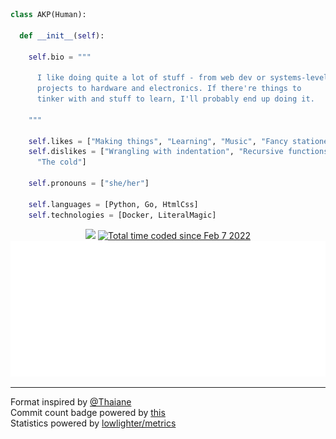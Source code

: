 ```py
class AKP(Human):

  def __init__(self):

    self.bio = """

      I like doing quite a lot of stuff - from web dev or systems-level
      projects to hardware and electronics. If there're things to
      tinker with and stuff to learn, I'll probably end up doing it.
    
    """

    self.likes = ["Making things", "Learning", "Music", "Fancy stationery"]
    self.dislikes = ["Wrangling with indentation", "Recursive functions",
      "The cold"]

    self.pronouns = ["she/her"]

    self.languages = [Python, Go, HtmlCss]
    self.technologies = [Docker, LiteralMagic]
```

<p align="center">
  <a href="https://github.com/codemicro/githubCommitInfo"><img src="https://img.shields.io/endpoint?url=https://www.tdpain.net/api/commits&style=flat-square&color=blue"></a>
  <a href="https://wakatime.com/@ce983de0-c402-415f-a010-e80df82608cf"><img src="https://wakatime.com/badge/user/ce983de0-c402-415f-a010-e80df82608cf.svg?style=flat-square" alt="Total time coded since Feb 7 2022" /></a>
  <br>
  <img src="https://raw.githubusercontent.com/codemicro/codemicro/master/github-metrics.svg">
</p>

---
<!--Banner photo by [Jack Ward](https://unsplash.com/@jackward) on [Unsplash](https://unsplash.com/s/photos/forest-mountain)<br>-->
Format inspired by [@Thaiane](https://github.com/Thaiane)<br>
Commit count badge powered by [this](https://github.com/codemicro/githubCommitInfo)<br>
Statistics powered by [lowlighter/metrics](https://github.com/lowlighter/metrics)
